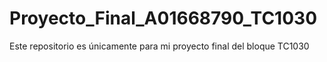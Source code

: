 # Proyecto_Final_A01668790_TC1030
Este repositorio es únicamente para mi proyecto final del bloque TC1030
